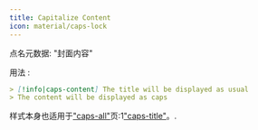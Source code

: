 ```yaml
---
title: Capitalize Content
icon: material/caps-lock
---
```


点名元数据: "封面内容"

用法 :
```md
> [!info|caps-content] The title will be displayed as usual
> The content will be displayed as caps
```

样式本身也适用于["caps-all"](。/combined-styling/page-16.md)页:1["caps-title"](。/title-styling/page-16.md)。.